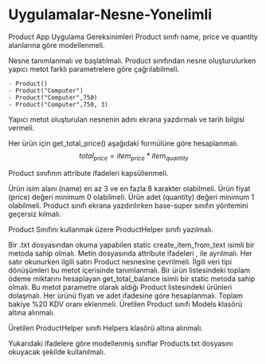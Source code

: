 # Uygulamalar-Nesne-Yonelimli
Product App Uygulama Gereksinimleri
Product sınıfı name, price ve quantity alanlarına göre modellenmeli.

Nesne tanımlanmalı ve başlatılmalı. Product sınıfından nesne oluşturulurken yapıcı metot farklı parametrelere göre çağrılabilmeli.

    - Product()
    - Product("Computer")
    - Product("Computer",750)
    - Product("Computer",750, 3)
Yapıcı metot oluşturulan nesnenin adını ekrana yazdırmalı ve tarih bilgisi vermeli.

Her ürün için get_total_price() aşağıdaki formülüne göre hesaplanmalı. $$ total_{price} = item_{price} * item_{quantity} $$

Product sınıfının attribute ifadeleri kapsüllenmeli.

Ürün isim alanı (name) en az 3 ve en fazla 8 karakter olabilmeli.
Ürün fiyat (price) değeri minimum 0 olabilmeli.
Ürün adet (quantity) değeri minimum 1 olabilmeli.
Product sınıfı ekrana yazdırılırken base-super sınıfın yöntemini geçersiz kılmalı.

Product Sınıfını kullanmak üzere ProductHelper sınıfı yazılmalı.

Bir .txt dosyasından okuma yapabilen static create_item_from_text isimli bir metoda sahip olmalı.
Metin dosyasında attribute ifadeleri , ile ayrılmalı.
Her satır okunurken ilgili satırı Product nesnesine çevrilmeli.
İlgili veri tipi dönüşümleri bu metot içerisinde tanımlanmalı.
Bir ürün listesindeki toplam ödeme miktarını hesaplayan get_total_balance isimli bir static metoda sahip olmalı.
Bu metot parametre olarak aldığı Product listesindeki ürünleri dolaşmalı.
Her ürünü fiyatı ve adet ifadesine göre hesaplanmalı.
Toplam bakiye %20 KDV oranı eklenmeli.
Üretilen Product sınıfı Models klasörü altına alınmalı.

Üretilen ProductHelper sınıfı Helpers klasörü altına alınmalı.

Yukarıdaki ifadelere göre modellenmiş sınıflar Products.txt dosyasını okuyacak şekilde kullanılmalı.
